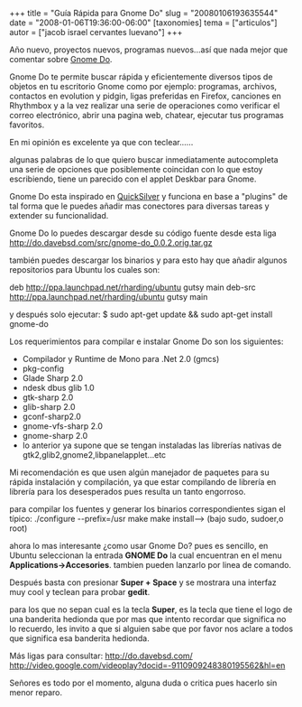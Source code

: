 +++
title = "Guía Rápida para Gnome Do"
slug = "20080106193635544"
date = "2008-01-06T19:36:00-06:00"
[taxonomies]
tema = ["articulos"]
autor = ["jacob israel cervantes luevano"]
+++

Año nuevo, proyectos nuevos, programas nuevos...así que nada mejor que
comentar sobre [Gnome Do](http://do.davebsd.com/).

Gnome Do te permite buscar rápida y eficientemente diversos tipos de
objetos en tu escritorio Gnome como por ejemplo: programas, archivos,
contactos en evolution y pidgin, ligas preferidas en Firefox, canciones
en Rhythmbox y a la vez realizar una serie de operaciones como verificar
el correo electrónico, abrir una pagina web, chatear, ejecutar tus
programas favoritos.

En mi opinión es excelente ya que con teclear......

<!-- more -->
algunas palabras de lo que quiero buscar inmediatamente autocompleta una
serie de opciones que posiblemente coincidan con lo que estoy
escribiendo, tiene un parecido con el applet Deskbar para Gnome.

Gnome Do esta inspirado en
[QuickSilver](http://docs.blacktree.com/quicksilver/what_is_quicksilver)
y funciona en base a "plugins" de tal forma que le puedes añadir mas
conectores para diversas tareas y extender su funcionalidad.

Gnome Do lo puedes descargar desde su código fuente desde esta liga
<http://do.davebsd.com/src/gnome-do_0.0.2.orig.tar.gz>

también puedes descargar los binarios y para esto hay que añadir algunos
repositorios para Ubuntu los cuales son:

deb <http://ppa.launchpad.net/rharding/ubuntu> gutsy main
deb-src <http://ppa.launchpad.net/rharding/ubuntu> gutsy main

y después solo ejecutar:
$ sudo apt-get update && sudo apt-get install gnome-do

Los requerimientos para compilar e instalar Gnome Do son los
siguientes:

- Compilador y Runtime de Mono para .Net 2.0 (gmcs)
- pkg-config
- Glade Sharp 2.0
- ndesk dbus glib 1.0
- gtk-sharp 2.0
- glib-sharp 2.0
- gconf-sharp2.0
- gnome-vfs-sharp 2.0
- gnome-sharp 2.0
- lo anterior ya supone que se tengan instaladas las librerías nativas
    de gtk2,glib2,gnome2,libpanelapplet...etc

Mi recomendación es que usen algún manejador de paquetes para su rápida
instalación y compilación, ya que estar compilando de librería en
librería para los desesperados pues resulta un tanto engorroso.

para compilar los fuentes y generar los binarios correspondientes sigan
el típico:
./configure --prefix=/usr
make
make install--\> (bajo sudo, sudoer,o root)

ahora lo mas interesante ¿como usar Gnome Do?
pues es sencillo, en Ubuntu seleccionan la entrada **GNOME Do** la cual
encuentran en el menu **Applications-\>Accesories**. tambien pueden
lanzarlo por linea de comando.

Después basta con presionar **Super + Space** y se mostrara una interfaz
muy cool y teclean para probar **gedit**.

para los que no sepan cual es la tecla **Super**, es la tecla que tiene
el logo de una banderita hedionda que por mas que intento recordar que
significa no lo recuerdo, les invito a que si alguien sabe que por favor
nos aclare a todos que significa esa banderita hedionda.

Más ligas para consultar:
<http://do.davebsd.com/>
<http://video.google.com/videoplay?docid=-9110909248380195562&hl=en>

Señores es todo por el momento, alguna duda o critica pues hacerlo sin
menor reparo.
